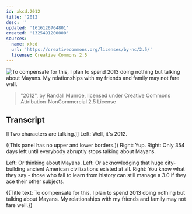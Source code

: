 ```yaml
---
id: xkcd.2012
title: '2012'
desc: ''
updated: '1616126764801'
created: '1325491200000'
sources:
  name: xkcd
  url: 'https://creativecommons.org/licenses/by-nc/2.5/'
  license: Creative Commons 2.5
---
```

![To compensate for this, I plan to spend 2013 doing nothing but talking about Mayans. My relationships with my friends and family may not fare well.](https://imgs.xkcd.com/comics/2012.png)
> "2012", by Randall Munroe, licensed under Creative Commons Attribution-NonCommercial 2.5 License

## Transcript
[[Two characters are talking.]]
Left: Well, it's 2012.

((This panel has no upper and lower borders.))
Right: Yup.
Right: Only 354 days left until everybody abruptly stops talking about Mayans.

Left: Or thinking about Mayans.
Left: Or acknowledging that huge city-building ancient American civilizations existed at all.
Right: You know what they say - those who fail to learn from history can still manage a 3.0 if they ace their other subjects.

{{Title text: To compensate for this, I plan to spend 2013 doing nothing but talking about Mayans. My relationships with my friends and family may not fare well.}}

